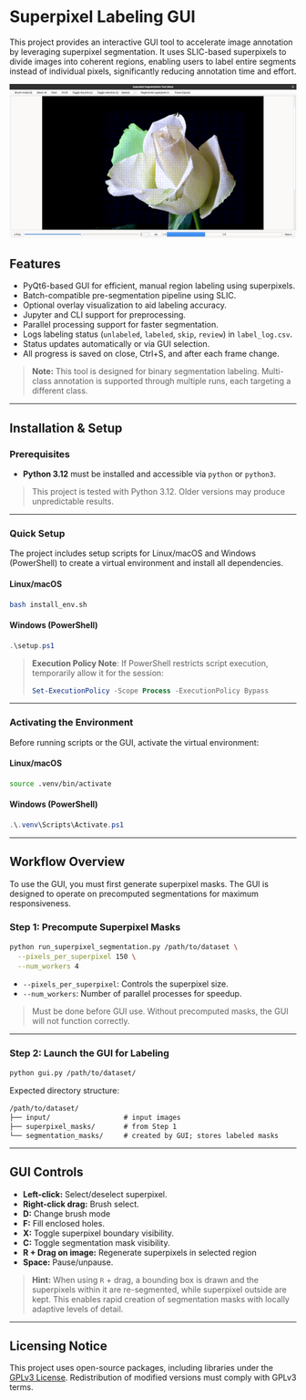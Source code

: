 # Superpixel Labeling GUI

This project provides an interactive GUI tool to accelerate image annotation by leveraging superpixel segmentation. It uses SLIC-based superpixels to divide images into coherent regions, enabling users to label entire segments instead of individual pixels, significantly reducing annotation time and effort.

![Superpixel GUI Screenshot](screenshot.png)

## Features

- PyQt6-based GUI for efficient, manual region labeling using superpixels.
- Batch-compatible pre-segmentation pipeline using SLIC.
- Optional overlay visualization to aid labeling accuracy.
- Jupyter and CLI support for preprocessing.
- Parallel processing support for faster segmentation.
- Logs labeling status (`unlabeled`, `labeled`, `skip`, `review`) in `label_log.csv`.  
- Status updates automatically or via GUI selection.  
- All progress is saved on close, Ctrl+S, and after each frame change.

> **Note:** This tool is designed for binary segmentation labeling. Multi-class annotation is supported through multiple runs, each targeting a different class.

---

## Installation & Setup

### Prerequisites

- **Python 3.12** must be installed and accessible via `python` or `python3`.

> This project is tested with Python 3.12. Older versions may produce unpredictable results.

---

### Quick Setup

The project includes setup scripts for Linux/macOS and Windows (PowerShell) to create a virtual environment and install all dependencies.

#### Linux/macOS

```bash
bash install_env.sh
```

#### Windows (PowerShell)

```powershell
.\setup.ps1
```

> **Execution Policy Note**: If PowerShell restricts script execution, temporarily allow it for the session:
>
> ```powershell
> Set-ExecutionPolicy -Scope Process -ExecutionPolicy Bypass
> ```

---

### Activating the Environment

Before running scripts or the GUI, activate the virtual environment:

#### Linux/macOS

```bash
source .venv/bin/activate
```

#### Windows (PowerShell)

```powershell
.\.venv\Scripts\Activate.ps1
```

---

## Workflow Overview

To use the GUI, you must first generate superpixel masks. The GUI is designed to operate on precomputed segmentations for maximum responsiveness.

### Step 1: Precompute Superpixel Masks

```bash
python run_superpixel_segmentation.py /path/to/dataset \
  --pixels_per_superpixel 150 \
  --num_workers 4
```

- `--pixels_per_superpixel`: Controls the superpixel size.
- `--num_workers`: Number of parallel processes for speedup.

> Must be done before GUI use. Without precomputed masks, the GUI will not function correctly.

---

### Step 2: Launch the GUI for Labeling

```bash
python gui.py /path/to/dataset/
```

Expected directory structure:

```
/path/to/dataset/
├── input/                  # input images
├── superpixel_masks/       # from Step 1
└── segmentation_masks/     # created by GUI; stores labeled masks
```

---

## GUI Controls

- **Left-click:** Select/deselect superpixel.
- **Right-click drag:** Brush select.
- **D:** Change brush mode
- **F:** Fill enclosed holes.
- **X:** Toggle superpixel boundary visibility.
- **C:** Toggle segmentation mask visibility.
- **R + Drag on image:** Regenerate superpixels in selected region
- **Space:** Pause/unpause.

> **Hint:** When using `R` + drag, a bounding box is drawn and the superpixels within it are re-segmented, while superpixel outside are kept. This enables rapid creation of segmentation masks with locally adaptive levels of detail.
---

## Licensing Notice

This project uses open-source packages, including libraries under the [GPLv3 License](https://www.gnu.org/licenses/gpl-3.0.en.html). Redistribution of modified versions must comply with GPLv3 terms.
